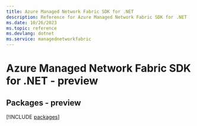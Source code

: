 ```yaml
---
title: Azure Managed Network Fabric SDK for .NET
description: Reference for Azure Managed Network Fabric SDK for .NET
ms.date: 10/26/2023
ms.topic: reference
ms.devlang: dotnet
ms.service: managednetworkfabric
---
```

# Azure Managed Network Fabric SDK for .NET - preview
## Packages - preview
[!INCLUDE [packages](managed-network-fabric-index.md)]
